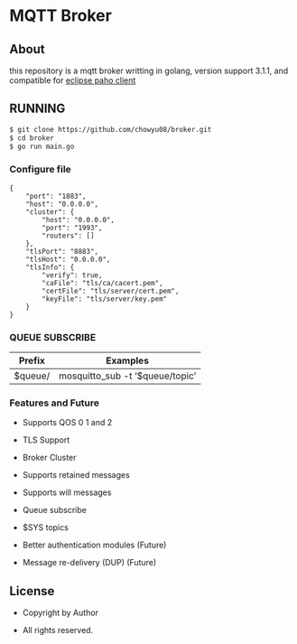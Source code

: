 MQTT Broker 
============

## About
this repository is a mqtt broker writting in golang, version support 3.1.1, and compatible
for [eclipse paho client](https://github.com/eclipse?utf8=%E2%9C%93&q=mqtt&type=&language=)

## RUNNING
```bash
$ git clone https://github.com/chowyu08/broker.git
$ cd broker
$ go run main.go
```

### Configure file
~~~
{
	"port": "1883",
	"host": "0.0.0.0",
	"cluster": {
		"host": "0.0.0.0",
		"port": "1993",
		"routers": []
	},
	"tlsPort": "8883",
	"tlsHost": "0.0.0.0",
	"tlsInfo": {
		"verify": true,
		"caFile": "tls/ca/cacert.pem",
		"certFile": "tls/server/cert.pem",
		"keyFile": "tls/server/key.pem"
	}
}
~~~

### QUEUE SUBSCRIBE

| Prefix        | Examples                        |
| ------------- |---------------------------------|
| $queue/       | mosquitto_sub -t ‘$queue/topic’ |


### Features and Future

* Supports QOS 0 1 and 2 

* TLS Support

* Broker Cluster

* Supports retained messages

* Supports will messages  

* Queue subscribe

* $SYS topics  

* Better authentication modules (Future) 

* Message re-delivery (DUP) (Future)

## License
* Copyright by Author

* All rights reserved.

